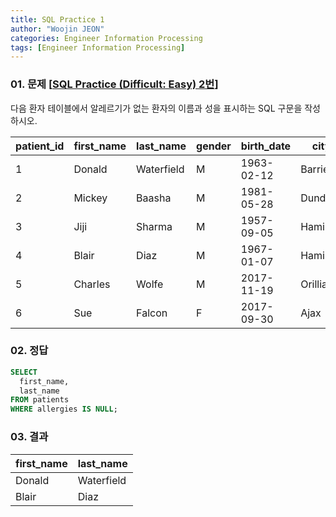 ```yaml
---
title: SQL Practice 1
author: "Woojin JEON"
categories: Engineer Information Processing
tags: [Engineer Information Processing]
---
```


### 01. 문제 [[SQL Practice (Difficult: Easy) 2번](https://www.sql-practice.com/)]

다음 환자 테이블에서 알레르기가 없는 환자의 이름과 성을 표시하는 SQL 구문을 작성하시오.

| patient_id | first_name | last_name  | gender | birth_date | city     | province_id | allergies  | height | weight |
|------------|------------|------------|--------|------------|----------|-------------|------------|--------|--------|
| 1          | Donald     | Waterfield | M      | 1963-02-12 | Barrie   | ON          | NULL       | 156    | 65     |
| 2          | Mickey     | Baasha     | M      | 1981-05-28 | Dundas   | ON          | Sulfa      | 185    | 76     |
| 3          | Jiji       | Sharma     | M      | 1957-09-05 | Hamilton | ON          | Penicillin | 194    | 106    |
| 4          | Blair      | Diaz       | M      | 1967-01-07 | Hamilton | ON          | NULL       | 191    | 104    |
| 5          | Charles    | Wolfe      | M      | 2017-11-19 | Orillia  | ON          | Penicillin | 47     | 10     |
| 6          | Sue        | Falcon     | F      | 2017-09-30 | Ajax     | ON          | Penicillin | 43     | 5      |

### 02. 정답

```sql
SELECT
  first_name,
  last_name
FROM patients
WHERE allergies IS NULL;
```

### 03. 결과

| first_name | last_name  |
|------------|------------|
| Donald     | Waterfield |
| Blair      | Diaz       |
